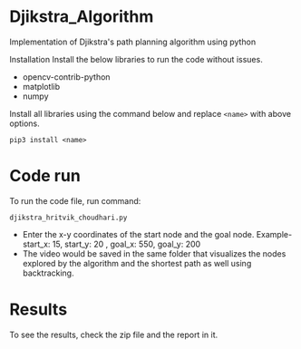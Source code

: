 # Djikstra_Algorithm
Implementation of Djikstra's path planning algorithm using python

Installation
Install the below libraries to run the code without issues.
- opencv-contrib-python
- matplotlib
- numpy

Install all libraries using the command below and replace `<name>` with above options.
```
pip3 install <name>
```
# Code run
To run the code file, run command:
```
djikstra_hritvik_choudhari.py
```

- Enter the x-y coordinates of the start node and the goal node. Example- start_x: 15, start_y: 20 , goal_x: 550, goal_y: 200
- The video would be saved in the same folder that visualizes the nodes explored by the algorithm and the shortest path as well using backtracking.

# Results
To see the results, check  the zip file and the report in it.
